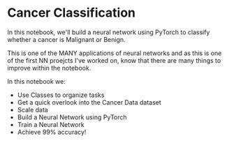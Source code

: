 # Cancer Classification
In this notebook, we'll build a neural network using PyTorch to classify whether a cancer is Malignant or Benign.

This is one of the MANY applications of neural networks and as this is one of the first NN proejcts I've worked on, know that there are many things to improve within the notebook.

In this notebook we:
- Use Classes to organize tasks
- Get a quick overlook into the Cancer Data dataset 
- Scale data
- Build a Neural Network using PyTorch
- Train a Neural Network
- Achieve 99% accuracy!

